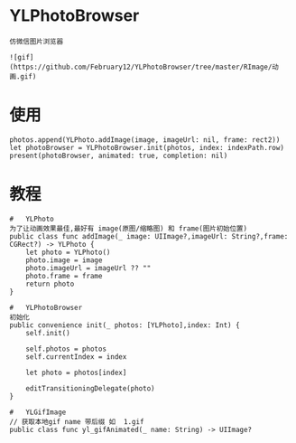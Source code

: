 # YLPhotoBrowser

    仿微信图片浏览器                                         

    ![gif](https://github.com/February12/YLPhotoBrowser/tree/master/RImage/动画.gif)


# 使用
    photos.append(YLPhoto.addImage(image, imageUrl: nil, frame: rect2))
    let photoBrowser = YLPhotoBrowser.init(photos, index: indexPath.row)
    present(photoBrowser, animated: true, completion: nil)

# 教程       

    #   YLPhoto                                      
    为了让动画效果最佳,最好有 image(原图/缩略图) 和 frame(图片初始位置)                                           
    public class func addImage(_ image: UIImage?,imageUrl: String?,frame: CGRect?) -> YLPhoto {
        let photo = YLPhoto()
        photo.image = image
        photo.imageUrl = imageUrl ?? ""
        photo.frame = frame
        return photo
    }

    #   YLPhotoBrowser                                                 
    初始化
    public convenience init(_ photos: [YLPhoto],index: Int) {
        self.init()
        
        self.photos = photos
        self.currentIndex = index
        
        let photo = photos[index]
        
        editTransitioningDelegate(photo)
    }

    #   YLGifImage
    // 获取本地gif name 带后缀 如  1.gif
    public class func yl_gifAnimated(_ name: String) -> UIImage?       
